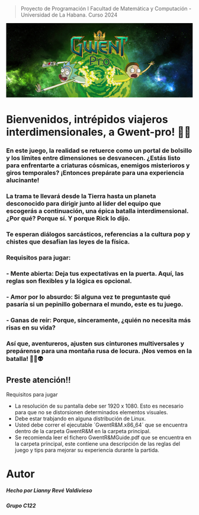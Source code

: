 > Proyecto de Programación I
> Facultad de Matemática y Computación - Universidad de La Habana.
> Curso 2024

![Acaso borró la imagen de la carpeta?](./GwentPro1.png)

# Bienvenidos, intrépidos viajeros interdimensionales, a **Gwent-pro!** 🌌🚀

### En este juego, la realidad se retuerce como un portal de bolsillo y los límites entre dimensiones se desvanecen. ¿Estás listo para enfrentarte a criaturas cósmicas, enemigos misterioros y giros temporales? ¡Entonces prepárate para una experiencia alucinante!

### La trama te llevará desde la Tierra hasta un planeta desconocido para dirigir junto al líder del equipo que escogerás a continuación, una épica batalla interdimensional. ¿Por qué? Porque sí. Y porque Rick lo dijo. 
### Te esperan diálogos sarcásticos, referencias a la cultura pop y chistes que desafían las leyes de la física.

### Requisitos para jugar:
### - Mente abierta: Deja tus expectativas en la puerta. Aquí, las reglas son flexibles y la lógica es opcional.
### - Amor por lo absurdo: Si alguna vez te preguntaste qué pasaría si un pepinillo gobernara el mundo, este es tu juego.
### - Ganas de reír: Porque, sinceramente, ¿quién no necesita más risas en su vida?

### Así que, aventureros, ajusten sus cinturones multiversales y prepárense para una montaña rusa de locura. ¡Nos vemos en la batalla! 🌟🌮👽

## Preste atención!!

Requisitos para jugar
* La resolución de su pantalla debe ser 1920 x 1080. Esto es necesario para que no se distorsionen determinados elementos visuales.
* Debe estar trabjando en alguna distribución de Linux.
* Usted debe correr el ejecutable ´GwentR&M.x86_64´ que se encuentra dentro de la carpeta GwentR&M en la carpeta principal.
* Se recomienda leer el fichero GwentR&MGuide.pdf que se encuentra en la carpeta principal, este contiene una descripción de las reglas del juego y tips para mejorar su experiencia durante la partida.


# Autor
##### Hecho por Lianny Revé Valdivieso
##### Grupo C122
